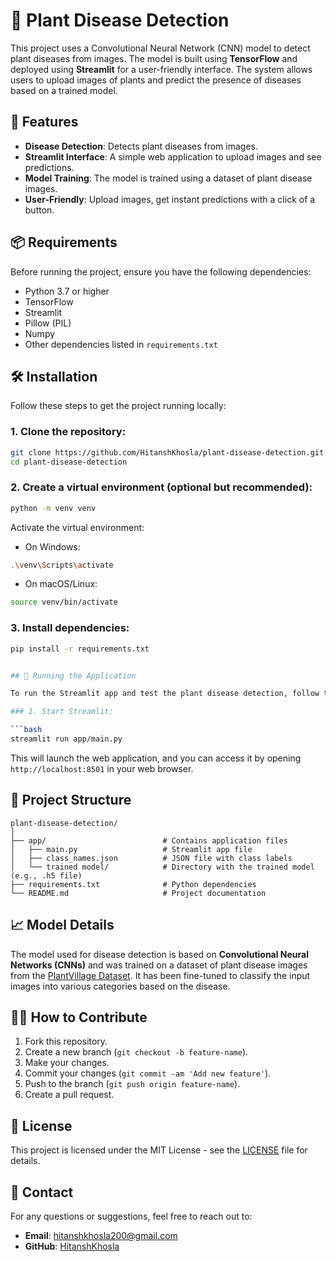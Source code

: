 

# 🌿 Plant Disease Detection

This project uses a Convolutional Neural Network (CNN) model to detect plant diseases from images. The model is built using **TensorFlow** and deployed using **Streamlit** for a user-friendly interface. The system allows users to upload images of plants and predict the presence of diseases based on a trained model.



## 🚀 Features

- **Disease Detection**: Detects plant diseases from images.
- **Streamlit Interface**: A simple web application to upload images and see predictions.
- **Model Training**: The model is trained using a dataset of plant disease images.
- **User-Friendly**: Upload images, get instant predictions with a click of a button.



## 📦 Requirements

Before running the project, ensure you have the following dependencies:

- Python 3.7 or higher
- TensorFlow
- Streamlit
- Pillow (PIL)
- Numpy
- Other dependencies listed in `requirements.txt`



## 🛠️ Installation

Follow these steps to get the project running locally:

### 1. Clone the repository:

```bash
git clone https://github.com/HitanshKhosla/plant-disease-detection.git
cd plant-disease-detection
```

### 2. Create a virtual environment (optional but recommended):

```bash
python -m venv venv
```

Activate the virtual environment:

- On Windows:

```bash
.\venv\Scripts\activate
```

- On macOS/Linux:

```bash
source venv/bin/activate
```

### 3. Install dependencies:

```bash
pip install -r requirements.txt


## 🚀 Running the Application

To run the Streamlit app and test the plant disease detection, follow these steps:

### 1. Start Streamlit:

```bash
streamlit run app/main.py
```

This will launch the web application, and you can access it by opening `http://localhost:8501` in your web browser.



## 📂 Project Structure

```
plant-disease-detection/
│
├── app/                          # Contains application files
│   ├── main.py                   # Streamlit app file
│   ├── class_names.json          # JSON file with class labels
│   └── trained model/            # Directory with the trained model (e.g., .h5 file)
├── requirements.txt              # Python dependencies
└── README.md                     # Project documentation
```



## 📈 Model Details

The model used for disease detection is based on **Convolutional Neural Networks (CNNs)** and was trained on a dataset of plant disease images from the [PlantVillage Dataset](https://www.kaggle.com/datasets/abdallahalidev/plantvillage-dataset/data). It has been fine-tuned to classify the input images into various categories based on the disease.



## 👩‍💻 How to Contribute

1. Fork this repository.
2. Create a new branch (`git checkout -b feature-name`).
3. Make your changes.
4. Commit your changes (`git commit -am 'Add new feature'`).
5. Push to the branch (`git push origin feature-name`).
6. Create a pull request.



## 📑 License

This project is licensed under the MIT License - see the [LICENSE](LICENSE) file for details.


## 💬 Contact

For any questions or suggestions, feel free to reach out to:

- **Email**: hitanshkhosla200@gmail.com
- **GitHub**: [HitanshKhosla](https://github.com/HitanshKhosla)

